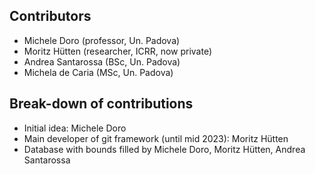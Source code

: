 ## Contributors
- Michele Doro (professor, Un. Padova)
- Moritz Hütten (researcher, ICRR, now private)
- Andrea Santarossa (BSc, Un. Padova)
- Michela de Caria (MSc, Un. Padova)

## Break-down of contributions
- Initial idea: Michele Doro
- Main developer of git framework (until mid 2023): Moritz Hütten
- Database with bounds filled by Michele Doro, Moritz Hütten, Andrea Santarossa
